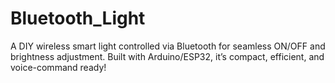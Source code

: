 # Bluetooth_Light
A DIY wireless smart light controlled via Bluetooth for seamless ON/OFF and brightness adjustment. Built with Arduino/ESP32, it’s compact, efficient, and voice-command ready!
